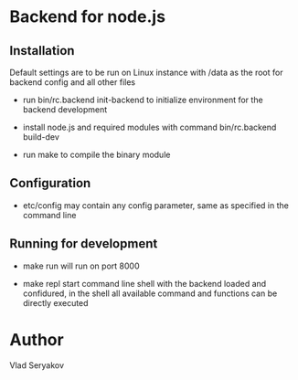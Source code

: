 # Backend for node.js

## Installation

  Default settings are to be run on Linux instance with /data as the root for
  backend config and all other files

 - run bin/rc.backend init-backend to initialize environment for the backend development

 - install node.js and required modules with command bin/rc.backend build-dev

 - run make to compile the binary module

## Configuration

 - etc/config may contain any config parameter, same as specified in the command line

## Running for development

 - make run 
   will run on port 8000

 - make repl
   start command line shell with the backend loaded and confidured, in the shell all 
   available command and functions can be directly executed

# Author
  Vlad Seryakov

